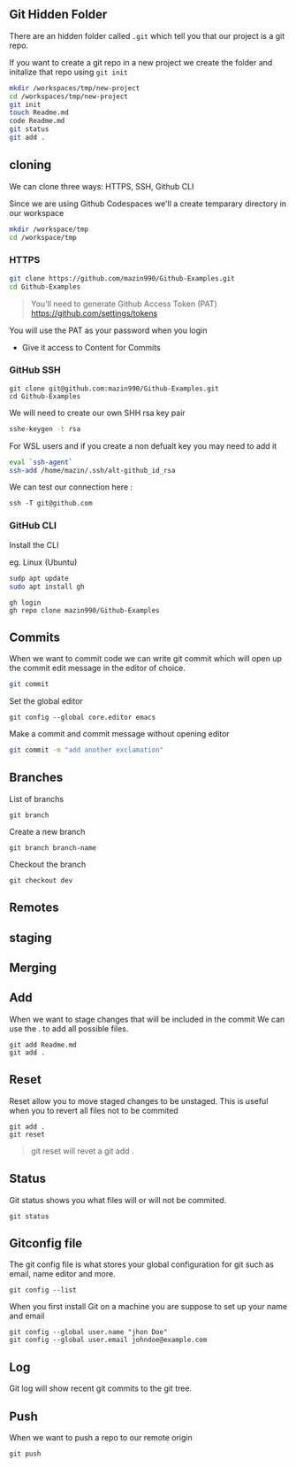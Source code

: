 ## Git Hidden Folder 

There are an hidden folder called `.git` which tell you that our project is a git repo.

If you want to create a git repo in a new project we create the folder and initalize that repo using `git init`

```sh
mkdir /workspaces/tmp/new-project
cd /workspaces/tmp/new-project
git init
touch Readme.md
code Readme.md
git status
git add .

```

## cloning

We can clone three ways: HTTPS, SSH, Github CLI

Since we are using Github Codespaces we'll a create temparary directory in our workspace

```sh
mkdir /workspace/tmp
cd /workspace/tmp
```

### HTTPS

```sh
git clone https://github.com/mazin990/Github-Examples.git
cd Github-Examples
```
> You'll need to generate Github Access Token (PAT)
https://github.com/settings/tokens

You will use the PAT as your password when you login

- Give it access to Content for Commits

### GitHub SSH

```ssh
git clone git@github.com:mazin990/Github-Examples.git
cd Github-Examples
```

We will need to create our own SHH rsa key pair

```sh
sshe-keygen -t rsa
```
For WSL users and if you create a non defualt key you may need to add it 

```sh
eval `ssh-agent`
ssh-add /home/mazin/.ssh/alt-github_id_rsa
```



We can test our connection here :

```
ssh -T git@github.com
```

### GitHub CLI 

Install the CLI 

eg. Linux (Ubuntu) 
```sh
sudp apt update 
sudo apt install gh
```

```
gh login 
gh repo clone mazin990/Github-Examples
```

## Commits

When we want to commit code we can write git commit which will open up the commit edit message in the editor of choice.

```sh
git commit
```

Set the global editor

```
git config --global core.editor emacs
``` 

Make a commit and commit message without opening editor
```sh
git commit -m "add another exclamation"
```

## Branches

List of branchs

```
git branch
```

Create a new branch

```
git branch branch-name
```
Checkout the branch

```
git checkout dev
```

## Remotes

## staging

## Merging

## Add

When we want to stage changes that will be included in the commit
We can use the . to add all possible files.

```
git add Readme.md
git add .

```

## Reset

Reset allow you to move staged changes to be unstaged.
This is useful when you to revert all files not to be commited 

```
git add .
git reset
```
> git reset will revet a git add . 

## Status 

Git status shows you what files will or will not be commited.

```
git status
```

## Gitconfig file 

The git config file is what stores your global configuration for git such as email, name editor and more.

```
git config --list
```

When you first install Git on a machine you are suppose to set up your name and email

```
git config --global user.name "jhon Doe"
git config --global user.email johndoe@example.com
```

## Log

Git log will show recent git commits to the git tree.


## Push

When we want to push a repo to our remote origin

```
git push
```
